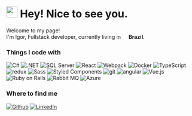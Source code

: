 <h1><img src="https://emojis.slackmojis.com/emojis/images/1531849430/4246/blob-sunglasses.gif?1531849430" width="30"/> Hey! Nice to see you.</h1>


<p>Welcome to my page! </br> I'm Igor, Fullstack developer, currently living in <img src="https://github.com/igorkafka/exemplo-readme/assets/17576970/05ecd6e9-a635-45ed-9613-ae6ee095648c" width="13"/> <b>Brazil</b>. </p>
<h3>Things I code with</h3>
<p>
  <img alt="C#" src="https://img.shields.io/badge/C%23-239120?logo=c-sharp&logoColor=white&style=flat-square" />
  <img alt=".NET" src="https://img.shields.io/badge/.NET-5C2D91?style=flat-square&logo=&logoColor=white"/>
  <img alt="SQL Server" src="https://img.shields.io/badge/Microsoft%20SQL%20Server-CC2927?style=flat-square&logo=microsoft%20sql%20server&logoColor=white"/>
  <img alt="React" src="https://img.shields.io/badge/-React-45b8d8?style=flat-square&logo=react&logoColor=white" />
  <img alt="Webpack" src="https://img.shields.io/badge/-Webpack-8DD6F9?style=flat-square&logo=webpack&logoColor=white" /> 
  <img alt="Docker" src="https://img.shields.io/badge/-Docker-46a2f1?style=flat-square&logo=docker&logoColor=white" />
  <img alt="TypeScript" src="https://img.shields.io/badge/-TypeScript-007ACC?style=flat-square&logo=typescript&logoColor=white" />
  <img alt="redux" src="https://img.shields.io/badge/-Redux-764ABC?style=flat-square&logo=redux&logoColor=white" />
  <img alt="Sass" src="https://img.shields.io/badge/-Sass-CC6699?style=flat-square&logo=sass&logoColor=white" />
  <img alt="Styled Components" src="https://img.shields.io/badge/-Styled_Components-db7092?style=flat-square&logo=styled-components&logoColor=white" />
  <img alt="git" src="https://img.shields.io/badge/-Git-F05032?style=flat-square&logo=git&logoColor=white" />
  <img alt="angular" src="https://img.shields.io/badge/-Angular-DD0031?style=flat-square&logo=angular&logoColor=white" />
  <img alt="Vue.js" src="https://img.shields.io/badge/vuejs-%2335495e.svg?style=flat-square&logo=vuedotjs&logoColor=%234FC08D"/>
  <img alt="Ruby on Rails" src="https://img.shields.io/badge/rails-%23CC0000.svg?style=flat-square&logo=ruby-on-rails&logoColor=white"/>
  <img alt="Rabbit MQ" src="https://img.shields.io/badge/Rabbitmq-FF6600?style=flat-square&logo=rabbitmq&logoColor=white"/>
  <img alt="Azure" src="https://img.shields.io/badge/azure-%230072C6.svg?style=flat-square&logo=microsoftazure&logoColor=white"/>
</p>

<h3>Where to find me</h3>
<p><a href="https://github.com/igorkafka" target="_blank"><img alt="Github" src="https://img.shields.io/badge/GitHub-%2312100E.svg?&style=for-the-badge&logo=Github&logoColor=white" /></a> <a href="https://www.linkedin.com/in/igor-matheus-0453541b4/?locale=en_US" target="_blank"><img alt="LinkedIn" src="https://img.shields.io/badge/linkedin-%230077B5.svg?&style=for-the-badge&logo=linkedin&logoColor=white" /></a> 
</p>
